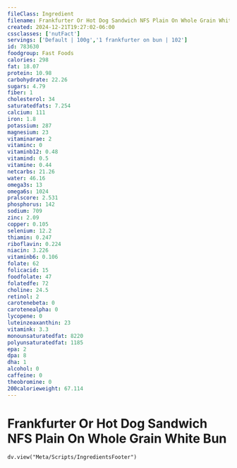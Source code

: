 ```yaml
---
fileClass: Ingredient
filename: Frankfurter Or Hot Dog Sandwich NFS Plain On Whole Grain White Bun
created: 2024-12-21T19:27:02-06:00
cssclasses: ['nutFact']
servings: ['Default | 100g','1 frankfurter on bun | 102']
id: 783630
foodgroup: Fast Foods
calories: 298
fat: 18.07
protein: 10.98
carbohydrate: 22.26
sugars: 4.79
fiber: 1
cholesterol: 34
saturatedfats: 7.254
calcium: 111
iron: 1.8
potassium: 287
magnesium: 23
vitaminarae: 2
vitaminc: 0
vitaminb12: 0.48
vitamind: 0.5
vitamine: 0.44
netcarbs: 21.26
water: 46.16
omega3s: 13
omega6s: 1024
pralscore: 2.531
phosphorus: 142
sodium: 709
zinc: 2.09
copper: 0.105
selenium: 12.2
thiamin: 0.247
riboflavin: 0.224
niacin: 3.226
vitaminb6: 0.106
folate: 62
folicacid: 15
foodfolate: 47
folatedfe: 72
choline: 24.5
retinol: 2
carotenebeta: 0
carotenealpha: 0
lycopene: 0
luteinzeaxanthin: 23
vitamink: 3.3
monounsaturatedfat: 8220
polyunsaturatedfat: 1185
epa: 2
dpa: 8
dha: 1
alcohol: 0
caffeine: 0
theobromine: 0
200calorieweight: 67.114
---
```


# Frankfurter Or Hot Dog Sandwich NFS Plain On Whole Grain White Bun

```dataviewjs
dv.view("Meta/Scripts/IngredientsFooter")
```